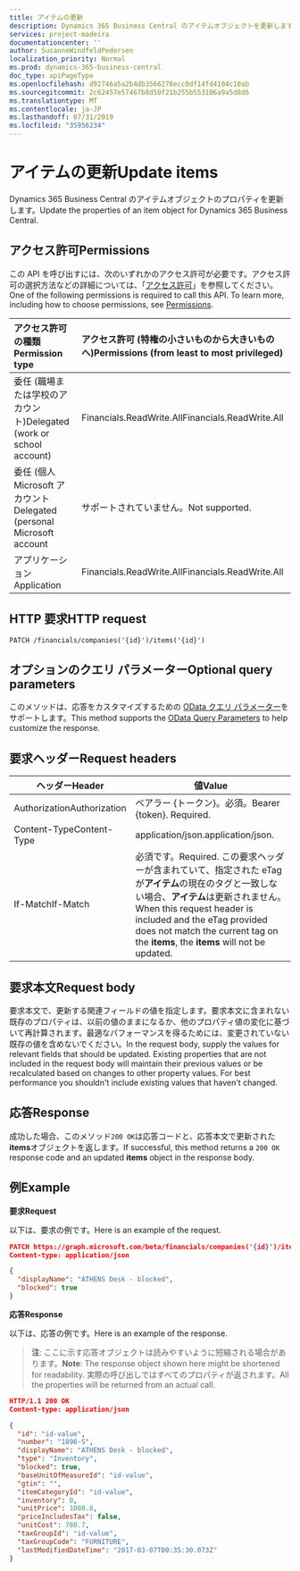 ```yaml
---
title: アイテムの更新
description: Dynamics 365 Business Central のアイテムオブジェクトを更新します。
services: project-madeira
documentationcenter: ''
author: SusanneWindfeldPedersen
localization_priority: Normal
ms.prod: dynamics-365-business-central
doc_type: apiPageType
ms.openlocfilehash: d92746a5a2b4db3566278ecc0df14fd4104c10ab
ms.sourcegitcommit: 2c62457e57467b8d50f21b255b553106a9a5d8d6
ms.translationtype: MT
ms.contentlocale: ja-JP
ms.lasthandoff: 07/31/2019
ms.locfileid: "35956234"
---
```

# <a name="update-items"></a><span data-ttu-id="ae716-103">アイテムの更新</span><span class="sxs-lookup"><span data-stu-id="ae716-103">Update items</span></span>
<span data-ttu-id="ae716-104">Dynamics 365 Business Central のアイテムオブジェクトのプロパティを更新します。</span><span class="sxs-lookup"><span data-stu-id="ae716-104">Update the properties of an item object for Dynamics 365 Business Central.</span></span>

## <a name="permissions"></a><span data-ttu-id="ae716-105">アクセス許可</span><span class="sxs-lookup"><span data-stu-id="ae716-105">Permissions</span></span>
<span data-ttu-id="ae716-p101">この API を呼び出すには、次のいずれかのアクセス許可が必要です。アクセス許可の選択方法などの詳細については、「[アクセス許可](/graph/permissions-reference)」を参照してください。</span><span class="sxs-lookup"><span data-stu-id="ae716-p101">One of the following permissions is required to call this API. To learn more, including how to choose permissions, see [Permissions](/graph/permissions-reference).</span></span>

|<span data-ttu-id="ae716-108">アクセス許可の種類</span><span class="sxs-lookup"><span data-stu-id="ae716-108">Permission type</span></span> |<span data-ttu-id="ae716-109">アクセス許可 (特権の小さいものから大きいものへ)</span><span class="sxs-lookup"><span data-stu-id="ae716-109">Permissions (from least to most privileged)</span></span>|
|:---------------|:------------------------------------------|
|<span data-ttu-id="ae716-110">委任 (職場または学校のアカウント)</span><span class="sxs-lookup"><span data-stu-id="ae716-110">Delegated (work or school account)</span></span>|<span data-ttu-id="ae716-111">Financials.ReadWrite.All</span><span class="sxs-lookup"><span data-stu-id="ae716-111">Financials.ReadWrite.All</span></span> |
|<span data-ttu-id="ae716-112">委任 (個人 Microsoft アカウント</span><span class="sxs-lookup"><span data-stu-id="ae716-112">Delegated (personal Microsoft account</span></span>|<span data-ttu-id="ae716-113">サポートされていません。</span><span class="sxs-lookup"><span data-stu-id="ae716-113">Not supported.</span></span>|
|<span data-ttu-id="ae716-114">アプリケーション</span><span class="sxs-lookup"><span data-stu-id="ae716-114">Application</span></span>|<span data-ttu-id="ae716-115">Financials.ReadWrite.All</span><span class="sxs-lookup"><span data-stu-id="ae716-115">Financials.ReadWrite.All</span></span>|

## <a name="http-request"></a><span data-ttu-id="ae716-116">HTTP 要求</span><span class="sxs-lookup"><span data-stu-id="ae716-116">HTTP request</span></span>
```
PATCH /financials/companies('{id}')/items('{id}')
```

## <a name="optional-query-parameters"></a><span data-ttu-id="ae716-117">オプションのクエリ パラメーター</span><span class="sxs-lookup"><span data-stu-id="ae716-117">Optional query parameters</span></span>
<span data-ttu-id="ae716-118">このメソッドは、応答をカスタマイズするための [OData クエリ パラメーター](/graph/query-parameters)をサポートします。</span><span class="sxs-lookup"><span data-stu-id="ae716-118">This method supports the [OData Query Parameters](/graph/query-parameters) to help customize the response.</span></span>

## <a name="request-headers"></a><span data-ttu-id="ae716-119">要求ヘッダー</span><span class="sxs-lookup"><span data-stu-id="ae716-119">Request headers</span></span>
|<span data-ttu-id="ae716-120">ヘッダー</span><span class="sxs-lookup"><span data-stu-id="ae716-120">Header</span></span>       |<span data-ttu-id="ae716-121">値</span><span class="sxs-lookup"><span data-stu-id="ae716-121">Value</span></span>                    |
|-------------|-------------------------|
|<span data-ttu-id="ae716-122">Authorization</span><span class="sxs-lookup"><span data-stu-id="ae716-122">Authorization</span></span>|<span data-ttu-id="ae716-p102">ベアラー {トークン}。必須。</span><span class="sxs-lookup"><span data-stu-id="ae716-p102">Bearer {token}. Required.</span></span>|
|<span data-ttu-id="ae716-125">Content-Type</span><span class="sxs-lookup"><span data-stu-id="ae716-125">Content-Type</span></span> |<span data-ttu-id="ae716-126">application/json.</span><span class="sxs-lookup"><span data-stu-id="ae716-126">application/json.</span></span>        |
|<span data-ttu-id="ae716-127">If-Match</span><span class="sxs-lookup"><span data-stu-id="ae716-127">If-Match</span></span>     |<span data-ttu-id="ae716-128">必須です。</span><span class="sxs-lookup"><span data-stu-id="ae716-128">Required.</span></span> <span data-ttu-id="ae716-129">この要求ヘッダーが含まれていて、指定された eTag が**アイテム**の現在のタグと一致しない場合、**アイテム**は更新されません。</span><span class="sxs-lookup"><span data-stu-id="ae716-129">When this request header is included and the eTag provided does not match the current tag on the **items**, the **items** will not be updated.</span></span> |

## <a name="request-body"></a><span data-ttu-id="ae716-130">要求本文</span><span class="sxs-lookup"><span data-stu-id="ae716-130">Request body</span></span>
<span data-ttu-id="ae716-p104">要求本文で、更新する関連フィールドの値を指定します。要求本文に含まれない既存のプロパティは、以前の値のままになるか、他のプロパティ値の変化に基づいて再計算されます。最適なパフォーマンスを得るためには、変更されていない既存の値を含めないでください。</span><span class="sxs-lookup"><span data-stu-id="ae716-p104">In the request body, supply the values for relevant fields that should be updated. Existing properties that are not included in the request body will maintain their previous values or be recalculated based on changes to other property values. For best performance you shouldn't include existing values that haven't changed.</span></span>

## <a name="response"></a><span data-ttu-id="ae716-134">応答</span><span class="sxs-lookup"><span data-stu-id="ae716-134">Response</span></span>
<span data-ttu-id="ae716-135">成功した場合、このメソッド`200 OK`は応答コードと、応答本文で更新された**items**オブジェクトを返します。</span><span class="sxs-lookup"><span data-stu-id="ae716-135">If successful, this method returns a `200 OK` response code and an updated **items** object in the response body.</span></span>

## <a name="example"></a><span data-ttu-id="ae716-136">例</span><span class="sxs-lookup"><span data-stu-id="ae716-136">Example</span></span>
<span data-ttu-id="ae716-137">**要求**</span><span class="sxs-lookup"><span data-stu-id="ae716-137">**Request**</span></span>

<span data-ttu-id="ae716-138">以下は、要求の例です。</span><span class="sxs-lookup"><span data-stu-id="ae716-138">Here is an example of the request.</span></span>
```json
PATCH https://graph.microsoft.com/beta/financials/companies('{id}')/items('{id}')
Content-type: application/json

{
  "displayName": "ATHENS Desk - blocked",
  "blocked": true
}
```

<span data-ttu-id="ae716-139">**応答**</span><span class="sxs-lookup"><span data-stu-id="ae716-139">**Response**</span></span>

<span data-ttu-id="ae716-140">以下は、応答の例です。</span><span class="sxs-lookup"><span data-stu-id="ae716-140">Here is an example of the response.</span></span> 

> <span data-ttu-id="ae716-141">**注**: ここに示す応答オブジェクトは読みやすいように短縮される場合があります。</span><span class="sxs-lookup"><span data-stu-id="ae716-141">**Note**: The response object shown here might be shortened for readability.</span></span> <span data-ttu-id="ae716-142">実際の呼び出しではすべてのプロパティが返されます。</span><span class="sxs-lookup"><span data-stu-id="ae716-142">All the properties will be returned from an actual call.</span></span>

```json
HTTP/1.1 200 OK
Content-type: application/json

{
  "id": "id-value",
  "number": "1896-S",
  "displayName": "ATHENS Desk - blocked",
  "type": "Inventory",
  "blocked": true,
  "baseUnitOfMeasureId": "id-value", 
  "gtin": "",
  "itemCategoryId": "id-value",
  "inventory": 0,
  "unitPrice": 1000.8,
  "priceIncludesTax": false,
  "unitCost": 780.7,
  "taxGroupId": "id-value",
  "taxGroupCode": "FURNITURE",
  "lastModifiedDateTime": "2017-03-07T00:35:30.073Z"
}

```


